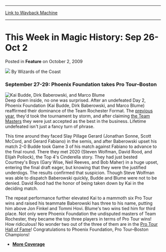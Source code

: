 
---
[Link to Wayback Machine](https://web.archive.org/web/20220120235721/https://magic.wizards.com/en/articles/archive/feature/week-magic-history-sep-26-oct-2-2009-10-02)

[_metadata_:author]:- "Wizards of the Coast"
[_metadata_:description]:- "September 27-29: Phoenix Foundation takes Pro Tour–Boston Deep down inside, no one was surprised. After an undefeated Day 2, Phoenix Foundation (Kai Budde, Dirk Baberowski, and Marco Blume) reaffirmed their dominance of the Team Rochester Format. The previous year, they'd took the tournament by storm, and after claiming the Team Masters they were just accepted as the best in"
[_metadata_:generator]:- "Drupal 7 (http://drupal.org)"
[_metadata_:publish_date]:- "2009-10-02"
[_metadata_:title]:- "This Week in Magic History: Sep 26-Oct 2"
[_metadata_:wayback_capture_timestamp]:- "2022-01-20 23:57:21+00:00"
[_metadata_:wayback_raw_url]:- "https://web.archive.org/web/20220120235721id_/https://magic.wizards.com/en/articles/archive/feature/week-magic-history-sep-26-oct-2-2009-10-02"
[_metadata_:wayback_url]:- "https://magic.wizards.com/en/articles/archive/feature/week-magic-history-sep-26-oct-2-2009-10-02"
---


This Week in Magic History: Sep 26-Oct 2
========================================



 Posted in **Feature**
 on October 2, 2009 






![](https://media.magic.wizards.com/styles/auth_small/public/images/person/wizards_author.jpg)
By Wizards of the Coast











### September 27-29: Phoenix Foundation takes Pro Tour–Boston


![Kai Budde, Dirk Baberowski, and Marco Blume](https://media.magic.wizards.com/image_legacy_migration/sideboard/images/ptbos02/725.jpg)  
Deep down inside, no one was surprised. After an undefeated Day 2, Phoenix Foundation (Kai Budde, Dirk Baberowski, and Marco Blume) reaffirmed their dominance of the Team Rochester Format. The [previous year](http://www.wizards.com/sideboard/event.asp?event=PTNY01), they'd took the tournament by storm, and after claiming [the Team Masters](http://www.wizards.com/Magic/Magazine/Article.aspx?x=sideboard/events/mastersosa02) they were just accepted as the best in the business. Lifetime undefeated isn't just a fancy turn of phrase.


This time around they faced Slay Pillage Gerard (Jonathan Sonne, Scott McCord, and Gerard Fabiano) in the semis, and after Baberowski upset his match 2-0 Budde took Game 3 of his match against Fabiano to advance to the final round. There they met 2020 (Steven Wolfman, David Rood, and Elijah Pollock), the Top 4's Cinderella story. They had just bested Courtney's Boys (Gary Wise, Neil Reeves, and Bob Maher) in a huge upset, entering the final draft eager, but knowing that they were the justified underdogs. The results confirmed that suspicion. Though Steve Wolfman was able to dispatch Baberowski quickly, Budde and Blume were not to be denied. David Rood had the honor of being taken down by Kai in the deciding match.


The repeat performance further elevated Kai to a mammoth six Pro Tour wins and raised his teammate Baberowski has three to his name, putting him above Jon Finkel and Tommi Hovi. Blume's two wins tied him for third place. Not only were Phoenix Foundation the undisputed masters of Team Rochester, they became the top three players in terms of Pro Tour wins! How ridiculous! No wonder two out of the three of them are in the [Pro Tour Hall of Fame](/en/articles/archive/event-coverage/2005-11-22-1)! Congratulations to Phoenix Foundation, Pro Tour–Boston Champions!


* [**More Coverage**](http://archive.wizards.com/Magic/Magazine/Article.aspx?x=sideboard/events/ptbos02)






